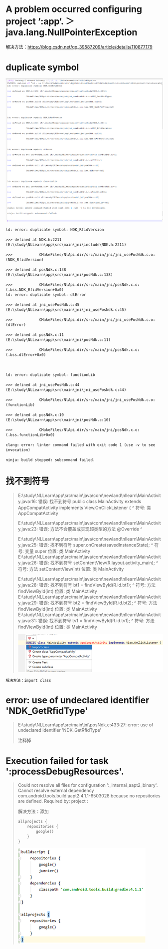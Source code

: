 # A problem occurred configuring project ‘:app‘. ＞ java.lang.NullPointerException

解决方法：https://blog.csdn.net/qq_39587209/article/details/110877179

# duplicate symbol

![image-20210122092550152](https://github.com/hhhhhh11/image-folder/blob/main/image/image-20210122092550152.png)


```
ld: error: duplicate symbol: NDK_RfidVersion

>>> defined at NDK.h:2211 (E:\study\NLLearn\app\src\main\jni\include\NDK.h:2211)

>>>            CMakeFiles/NlApi.dir/src/main/jni/jni_usePosNdk.c.o:(NDK_RfidVersion)

>>> defined at posNdk.c:138 (E:\study\NLLearn\app\src\main\jni\posNdk.c:138)

>>>            CMakeFiles/NlApi.dir/src/main/jni/posNdk.c.o:(.bss.NDK_RfidVersion+0x0)
ld: error: duplicate symbol: dlError

>>> defined at jni_usePosNdk.c:45 (E:\study\NLLearn\app\src\main\jni\jni_usePosNdk.c:45)

>>>            CMakeFiles/NlApi.dir/src/main/jni/jni_usePosNdk.c.o:(dlError)

>>> defined at posNdk.c:11 (E:\study\NLLearn\app\src\main\jni\posNdk.c:11)

>>>            CMakeFiles/NlApi.dir/src/main/jni/posNdk.c.o:(.bss.dlError+0x0)



ld: error: duplicate symbol: functionLib

>>> defined at jni_usePosNdk.c:44 (E:\study\NLLearn\app\src\main\jni\jni_usePosNdk.c:44)

>>>            CMakeFiles/NlApi.dir/src/main/jni/jni_usePosNdk.c.o:(functionLib)

>>> defined at posNdk.c:10 (E:\study\NLLearn\app\src\main\jni\posNdk.c:10)

>>>            CMakeFiles/NlApi.dir/src/main/jni/posNdk.c.o:(.bss.functionLib+0x0)

clang: error: linker command failed with exit code 1 (use -v to see invocation)

ninja: build stopped: subcommand failed.
```

# 找不到符号

> E:\study\NLLearn\app\src\main\java\com\newland\nllearn\MainActivity.java:16: 错误: 找不到符号
> public class MainActivity extends AppCompatActivity implements View.OnClickListener {
>                                ^
> 符号: 类 AppCompatActivity
>
> E:\study\NLLearn\app\src\main\java\com\newland\nllearn\MainActivity.java:23: 错误: 方法不会覆盖或实现超类型的方法
>  @Override
>  ^
>
> E:\study\NLLearn\app\src\main\java\com\newland\nllearn\MainActivity.java:25: 错误: 找不到符号
>      super.onCreate(savedInstanceState);
>      ^
> 符号:   变量 super
> 位置: 类 MainActivity
> E:\study\NLLearn\app\src\main\java\com\newland\nllearn\MainActivity.java:26: 错误: 找不到符号
>      setContentView(R.layout.activity_main);
>      ^
> 符号:   方法 setContentView(int)
> 位置: 类 MainActivity
>
> E:\study\NLLearn\app\src\main\java\com\newland\nllearn\MainActivity.java:28: 错误: 找不到符号
>      bt1 = findViewById(R.id.bt1);
>            ^
> 符号:   方法 findViewById(int)
> 位置: 类 MainActivity
> E:\study\NLLearn\app\src\main\java\com\newland\nllearn\MainActivity.java:29: 错误: 找不到符号
>      bt2 = findViewById(R.id.bt2);
>            ^
> 符号:   方法 findViewById(int)
> 位置: 类 MainActivity
> E:\study\NLLearn\app\src\main\java\com\newland\nllearn\MainActivity.java:31: 错误: 找不到符号
>      tv1 = findViewById(R.id.tv1);
>            ^
> 符号:   方法 findViewById(int)
> 位置: 类 MainActivity
>
> ![image-20210122100451134](https://github.com/hhhhhh11/image-folder/blob/main/image/image-20210122100451134.png)

```
解决方法：import class
```

# error: use of undeclared identifier 'NDK_GetRfidType'

> E:\study\NLLearn\app\src\main\jni\posNdk.c:433:27: error: use of undeclared identifier 'NDK_GetRfidType'
>
> 注释掉

# Execution failed for task ':processDebugResources'.
> Could not resolve all files for configuration ':_internal_aapt2_binary'.
> Cannot resolve external dependency com.android.tools.build:aapt2:4.1.1-6503028 because no repositories are defined.
> Required by:
>  	project :
>
> 解决方法：添加
>
> ```
> allprojects {
>     repositories {
>         google()
>     }
> }
> ```
>
> ![image-20210122114730335](https://github.com/hhhhhh11/image-folder/blob/main/image/image-20210122114730335.png)